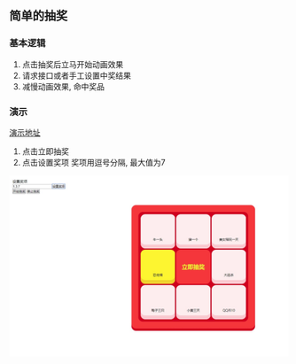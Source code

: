 ## 简单的抽奖

### 基本逻辑
1. 点击抽奖后立马开始动画效果
2. 请求接口或者手工设置中奖结果
3. 减慢动画效果, 命中奖品


### 演示
[演示地址](https://xiangwenhu.github.io/lottery/index.html)   
1. 点击立即抽奖
2. 点击设置奖项
    奖项用逗号分隔, 最大值为7


![效果](/images/cov.jpg)
